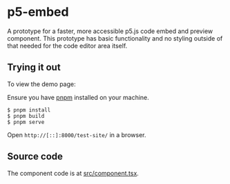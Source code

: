 # p5-embed

A prototype for a faster, more accessible p5.js code embed and preview component. This prototype has basic functionality and no styling outside of that needed for the code editor area itself.

## Trying it out

To view the demo page:

Ensure you have [pnpm](https://pnpm.io/) installed on your machine.

```shellsession
$ pnpm install
$ pnpm build
$ pnpm serve
```

Open `http://[::]:8000/test-site/` in a browser.

## Source code

The component code is at [src/component.tsx](./src/component.tsx).
